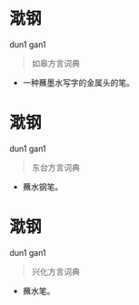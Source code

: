 # 㴷钢
dun1 gan1
> 如皋方言词典
- 一种蘸墨水写字的金属头的笔。

# 㴷钢
dun1 gan1
> 东台方言词典
- 蘸水钢笔。

# 㴷钢
dun1 gan1
> 兴化方言词典
- 蘸水笔。
